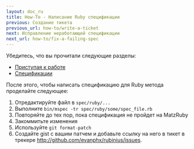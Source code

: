 ```yaml
---
layout: doc_ru
title: How-To - Написание Ruby спецификации
previous: Создание тикета
previous_url: how-to/write-a-ticket
next: Исправление неработающей спецификации
next_url: how-to/fix-a-failing-spec
---
```


Убедитесь, что вы прочитали следующие разделы:

  *  [Приступая к работе](/doc/ru/getting-started/)
  *  [Спецификации](/doc/ru/specs/)

После этого, чтобы написать спецификацию для Ruby метода проделайте следующее:

  1. Отредактируйте файл в `spec/ruby/...`
  2. Выполните `bin/mspec -tr spec/ruby/some/spec_file.rb`
  3. Повторяйте до тех пор, пока спецификация не пройдет на MatzRuby
  4. Закоммитьте изменения
  7. Используйте `git format-patch`
  8. Создайте gist с вашим патчем и добавьте ссылку на него в тикет в трекере
     http://github.com/evanphx/rubinius/issues.